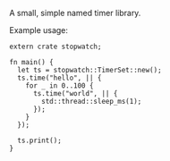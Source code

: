 A small, simple named timer library.

Example usage:

    extern crate stopwatch;

    fn main() {
      let ts = stopwatch::TimerSet::new();
      ts.time("hello", || {
        for _ in 0..100 {
          ts.time("world", || {
            std::thread::sleep_ms(1);
          });
        }
      });

      ts.print();
    }
